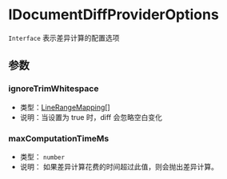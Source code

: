 # IDocumentDiffProviderOptions
`Interface` 表示差异计算的配置选项

## 参数 
### ignoreTrimWhitespace
+ 类型：[LineRangeMapping](LineRangeMapping.md)[]
+ 说明：当设置为 true 时，diff 会忽略空白变化

### maxComputationTimeMs
+ 类型： `number` 
+ 说明： 如果差异计算花费的时间超过此值，则会抛出差异计算。
